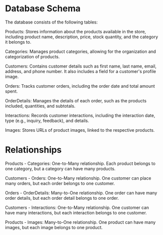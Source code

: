 # Database Schema
The database consists of the following tables:

Products: Stores information about the products available in the store, including product name, description, price, stock quantity, and the category it belongs to.

Categories: Manages product categories, allowing for the organization and categorization of products.

Customers: Contains customer details such as first name, last name, email, address, and phone number. It also includes a field for a customer's profile image.

Orders: Tracks customer orders, including the order date and total amount spent.

OrderDetails: Manages the details of each order, such as the products included, quantities, and subtotals.

Interactions: Records customer interactions, including the interaction date, type (e.g., inquiry, feedback), and details.

Images: Stores URLs of product images, linked to the respective products.

# Relationships
Products - Categories: One-to-Many relationship. Each product belongs to one category, but a category can have many products.

Customers - Orders: One-to-Many relationship. One customer can place many orders, but each order belongs to one customer.

Orders - OrderDetails: Many-to-One relationship. One order can have many order details, but each order detail belongs to one order.

Customers - Interactions: One-to-Many relationship. One customer can have many interactions, but each interaction belongs to one customer.

Products - Images: Many-to-One relationship. One product can have many images, but each image belongs to one product.

